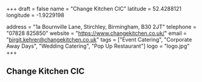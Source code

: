 +++ 
draft = false 
name = "Change Kitchen CIC" 
latitude = 52.4288121 
longitude = -1.9229198

address = "1a Bournville Lane, Stirchley, Birmingham, B30 2JT" 
telephone = "07828 825850" 
website = "https://www.changekitchen.co.uk/" 
email = "birgit.kehrer@changekitchen.co.uk" 
tags = ["Event Catering", "Corporate Away Days", "Wedding Catering", "Pop Up Restaurant"]
logo = "logo.jpg" 
+++

## Change Kitchen CIC
